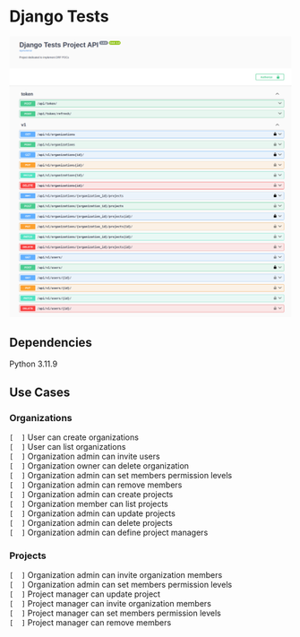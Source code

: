 # Django Tests  
![repo-main-image](md_assets/main.png)

## Dependencies  
Python 3.11.9  

## Use Cases  
### Organizations  
`[  ]` User can create organizations  
`[  ]` User can list organizations  
`[  ]` Organization admin can invite users  
`[  ]` Organization owner can delete organization  
`[  ]` Organization admin can set members permission levels  
`[  ]` Organization admin can remove members  
`[  ]` Organization admin can create projects  
`[  ]` Organization member can list projects  
`[  ]` Organization admin can update projects  
`[  ]` Organization admin can delete projects  
`[  ]` Organization admin can define project managers  

### Projects  
`[  ]` Organization admin can invite organization members  
`[  ]` Organization admin can set members permission levels  
`[  ]` Project manager can update project  
`[  ]` Project manager can invite organization members  
`[  ]` Project manager can set members permission levels  
`[  ]` Project manager can remove members  

